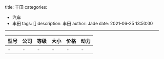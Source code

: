 title: 丰田
categories:
  - 汽车
  - 丰田
tags: []
description: 丰田
author: Jade
date: 2021-06-25 13:50:00
---

|型号|公司|等级|大小|价格|动力|
|-|-|-|-|-|-|
|-|-|-|-|-|-|
